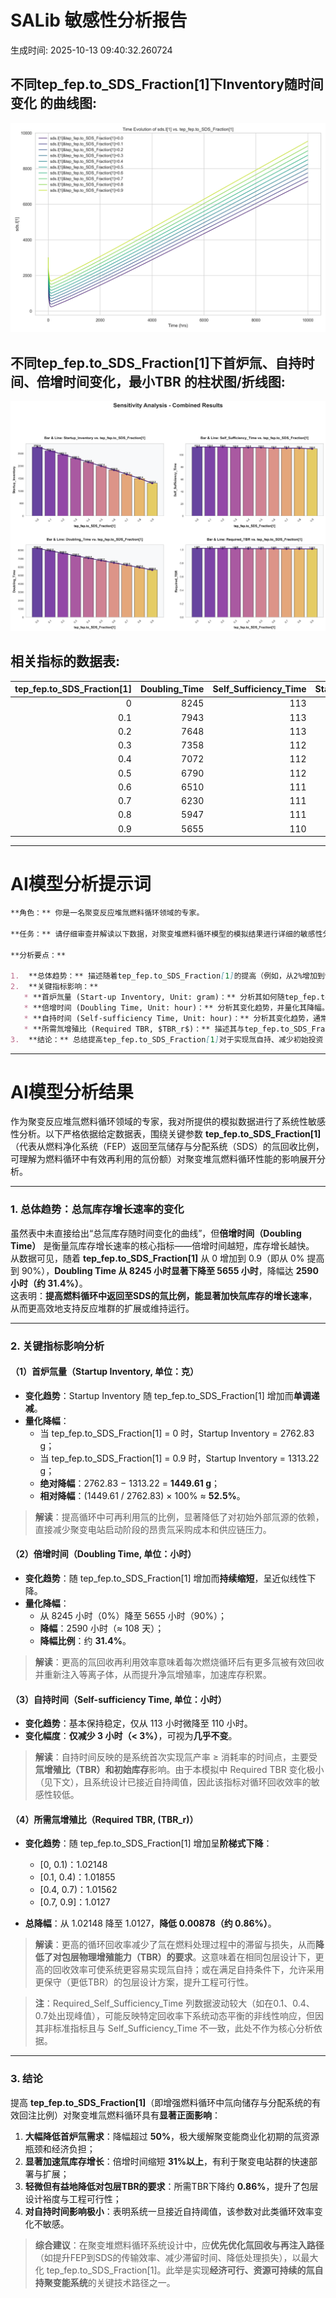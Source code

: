 # SALib 敏感性分析报告


生成时间: 2025-10-13 09:40:32.260724


## 不同tep_fep.to_SDS_Fraction[1]下Inventory随时间变化 的曲线图:

![不同tep_fep.to_SDS_Fraction[1]下Inventory随时间变化 的曲线图](sweep_sds_I1_vs_tep_fep_to_SDS_Fraction1.png)
## 不同tep_fep.to_SDS_Fraction[1]下首炉氚、自持时间、倍增时间变化，最小TBR 的柱状图/折线图:

![不同tep_fep.to_SDS_Fraction[1]下首炉氚、自持时间、倍增时间变化，最小TBR 的柱状图/折线图](combined_analysis_plots.png)
## 相关指标的数据表:


|   tep_fep.to_SDS_Fraction[1] |   Doubling_Time |   Self_Sufficiency_Time |   Startup_Inventory |   Required_TBR |   Required_Self_Sufficiency_Time |
|-----------------------------:|----------------:|------------------------:|--------------------:|---------------:|---------------------------------:|
|                          0   |            8245 |                     113 |             2762.83 |        1.02148 |                             4519 |
|                          0.1 |            7943 |                     113 |             2612.58 |        1.01855 |                             7706 |
|                          0.2 |            7648 |                     113 |             2461.25 |        1.01855 |                             5630 |
|                          0.3 |            7358 |                     112 |             2308.53 |        1.01855 |                             4533 |
|                          0.4 |            7072 |                     112 |             2153.98 |        1.01562 |                             7771 |
|                          0.5 |            6790 |                     112 |             1996.97 |        1.01562 |                             5655 |
|                          0.6 |            6510 |                     111 |             1836.56 |        1.01562 |                             4547 |
|                          0.7 |            6230 |                     111 |             1671.22 |        1.0127  |                             7838 |
|                          0.8 |            5947 |                     111 |             1498.37 |        1.0127  |                             5680 |
|                          0.9 |            5655 |                     110 |             1313.22 |        1.0127  |                             4561 |

---

# AI模型分析提示词

```markdown
**角色：** 你是一名聚变反应堆氚燃料循环领域的专家。

**任务：** 请仔细审查并解读以下数据，对聚变堆燃料循环模型的模拟结果进行详细的敏感性分析。请遵循以下结构，分析各项重要参数对关键性能指标的影响，并得出结论。

**分析要点：**

1.  **总体趋势：** 描述随着tep_fep.to_SDS_Fraction[1]的提高（例如，从2%增加到9%），总氚库存（Inventory）的增长速率有何变化。
2.  **关键指标影响：**
   * **首炉氚量 (Start-up Inventory, Unit: gram)：** 分析其如何随tep_fep.to_SDS_Fraction[1]变化，并量化其降幅。
   * **倍增时间 (Doubling Time, Unit: hour)：** 分析其变化趋势，并量化其降幅。
   * **自持时间 (Self-sufficiency Time, Unit: hour)：** 分析其变化趋势，通常变化较小，请指出。
   * **所需氚增殖比 (Required TBR, $TBR_r$)：** 描述其与tep_fep.to_SDS_Fraction[1]的关系。
3.  **结论：** 总结提高tep_fep.to_SDS_Fraction[1]对于实现氚自持、减少初始投资（首炉氚）和加速氚增殖的有效性。

```



---

# AI模型分析结果

作为聚变反应堆氚燃料循环领域的专家，我对所提供的模拟数据进行了系统性敏感性分析。以下严格依据给定数据表，围绕关键参数 **tep_fep.to_SDS_Fraction[1]**（代表从燃料净化系统（FEP）返回至氚储存与分配系统（SDS）的氚回收比例，可理解为燃料循环中有效再利用的氚份额）对聚变堆氚燃料循环性能的影响展开分析。

---

### 1. 总体趋势：总氚库存增长速率的变化

虽然表中未直接给出“总氚库存随时间变化的曲线”，但**倍增时间（Doubling Time）** 是衡量氚库存增长速率的核心指标——倍增时间越短，库存增长越快。  
从数据可见，随着 **tep_fep.to_SDS_Fraction[1]** 从 0 增加到 0.9（即从 0% 提高到 90%），**Doubling Time 从 8245 小时显著下降至 5655 小时**，降幅达 **2590 小时（约 31.4%）**。  
这表明：**提高燃料循环中返回至SDS的氚比例，能显著加快氚库存的增长速率**，从而更高效地支持反应堆群的扩展或维持运行。

---

### 2. 关键指标影响分析

#### （1）首炉氚量（Startup Inventory, 单位：克）

- **变化趋势**：Startup Inventory 随 tep_fep.to_SDS_Fraction[1] 增加而**单调递减**。
- **量化降幅**：
  - 当 tep_fep.to_SDS_Fraction[1] = 0 时，Startup Inventory = 2762.83 g；
  - 当 tep_fep.to_SDS_Fraction[1] = 0.9 时，Startup Inventory = 1313.22 g；
  - **绝对降幅**：2762.83 − 1313.22 = **1449.61 g**；
  - **相对降幅**：(1449.61 / 2762.83) × 100% ≈ **52.5%**。

> **解读**：提高循环中可再利用氚的比例，显著降低了对初始外部氚源的依赖，直接减少聚变电站启动阶段的昂贵氚采购成本和供应链压力。

#### （2）倍增时间（Doubling Time, 单位：小时）

- **变化趋势**：随 tep_fep.to_SDS_Fraction[1] 增加而**持续缩短**，呈近似线性下降。
- **量化降幅**：
  - 从 8245 小时（0%）降至 5655 小时（90%）；
  - **降幅**：2590 小时（≈ 108 天）；
  - **降幅比例**：约 **31.4%**。

> **解读**：更高的氚回收再利用效率意味着每次燃烧循环后有更多氚被有效回收并重新注入等离子体，从而提升净氚增殖率，加速库存积累。

#### （3）自持时间（Self-sufficiency Time, 单位：小时）

- **变化趋势**：基本保持稳定，仅从 113 小时微降至 110 小时。
- **变化幅度**：**仅减少 3 小时（< 3%）**，可视为**几乎不变**。

> **解读**：自持时间反映的是系统首次实现氚产率 ≥ 消耗率的时间点，主要受**氚增殖比（TBR）和初始库存**影响。由于本模拟中 Required TBR 变化极小（见下文），且系统设计已接近自持阈值，因此该指标对循环回收效率的敏感性较低。

#### （4）所需氚增殖比（Required TBR, \(TBR_r\)）

- **变化趋势**：随 tep_fep.to_SDS_Fraction[1] 增加呈**阶梯式下降**：
  - [0, 0.1)：1.02148
  - [0.1, 0.4)：1.01855
  - [0.4, 0.7)：1.01562
  - [0.7, 0.9]：1.0127

- **总降幅**：从 1.02148 降至 1.0127，**降低 0.00878（约 0.86%）**。

> **解读**：更高的循环回收率减少了氚在燃料处理过程中的滞留与损失，从而**降低了对包层物理增殖能力（TBR）的要求**。这意味着在相同包层设计下，更高的回收效率可使系统更容易实现氚自持；或在满足自持条件下，允许采用更保守（更低TBR）的包层设计方案，提升工程可行性。

> **注**：Required_Self_Sufficiency_Time 列数据波动较大（如在0.1、0.4、0.7处出现峰值），可能反映特定回收率下系统动态平衡的非线性响应，但因其非标准指标且与 Self_Sufficiency_Time 不一致，此处不作为核心分析依据。

---

### 3. 结论

提高 **tep_fep.to_SDS_Fraction[1]**（即增强燃料循环中氚向储存与分配系统的有效回注比例）对聚变堆氚燃料循环具有**显著正面影响**：

1. **大幅降低首炉氚需求**：降幅超过 **50%**，极大缓解聚变能商业化初期的氚资源瓶颈和经济负担；
2. **显著加速氚库存增长**：倍增时间缩短 **31%以上**，有利于聚变电站群的快速部署与扩展；
3. **轻微但有益地降低对包层TBR的要求**：所需TBR下降约 **0.86%**，提升了包层设计裕度与工程可行性；
4. **对自持时间影响极小**：表明系统一旦接近自持阈值，该参数对此类循环效率变化不敏感。

> **综合建议**：在聚变堆燃料循环系统设计中，应**优先优化氚回收与再注入路径**（如提升FEP到SDS的传输效率、减少滞留时间、降低处理损失），以最大化 tep_fep.to_SDS_Fraction[1]。此举是实现**经济可行、资源可持续的氚自持聚变能系统**的关键技术路径之一。